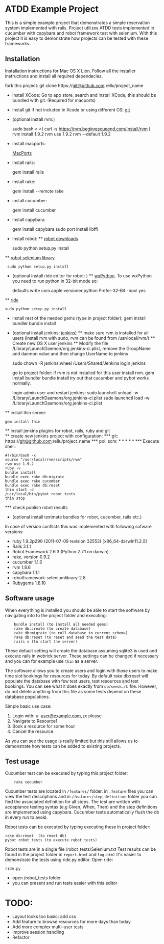 ATDD Example Project
====================

This is a simple example project that demonstrates a simple reservation system implemented with rails. Project utilizes ATDD tests implemented in cucumber with capybara and robot framework test with selenium. With this project it is easy to demonstrate how projects can be tested with these frameworks.

Installation
------------

Installation instructions for Mac OS X Lion. Follow all the installer instructions and install all required dependecies.

fork this project: git clone https://git@github.com:rellu/project_name

* install XCode: Go to app store, search and install XCode, this should be bundled with git. (Required for macports)
* install git if not included in Xcode or using different OS: [git](http://git-scm.com/download)
* (optional install rvm:) 

	sudo bash < <( curl -s https://rvm.beginrescueend.com/install/rvm )
	rvm install 1.9.2
	rvm use 1.9.2
	rvm --default 1.9.2
	
* install macports:
	
	[MacPorts](http://www.macports.org/install.php)
		
* install rails:
	
	gem install rails
	
* install rake:
	
	gem install --remote rake
	
* install cucumber:
	
	gem install cucumber
	
* install capybara:
	
	gem install capybara
	sudo port install libffi
	
* install robot:
** [robot downloads](http://code.google.com/p/robotframework/downloads/list)

	sudo python setup.py install

** [robot selenium library](http://code.google.com/p/robotframework-seleniumlibrary/downloads/list)

	 sudo python setup.py install
	
* (optional install ride editor for robot: ) 
** [wxPython](http://www.wxpython.org/download.php). To use wxPython you need to run python in 32-bit mode so:

	defaults write com.apple.versioner.python Prefer-32-Bit -bool yes

** [ride](https://github.com/robotframework/RIDE/downloads)

	sudo python setup.py install
	
	
* install rest of the needed gems (type in project folder):
	gem install bundler
	bundle install
	
* (optional install jenkins: [jenkins](http://jenkins-ci.org/))
** make sure rvm is installed for all users (install rvm with sudo, rvm can be found from /usr/local/rvm/)
** Create new OS X user jenkins
** Modify the file /Library/LaunchDaemon/org.jenkins-ci.plist, remove the GroupName and daemon value and then change UserName to jenkins

	sudo chown -R jenkins:wheel /Users/Shared/Jenkins
	login jenkins
	
	go to project folder:
	if rvm is not installed for this user install rvm.
	gem install bundler
	bundle install
	try out that cucumber and pybot works normally.
	
	login admin user and restart jenkins:
	sudo launchctl unload -w /Library/LaunchDaemons/org.jenkins-ci.plist
	sudo launchctl load -w /Library/LaunchDaemons/org.jenkins-ci.plist

** install thin server: 

	gem install thin

** install jenkins plugins for robot, rails, ruby and git	
** create new jenkins project with configuration:
*** git: https://git@github.com:rellu/project_name
*** poll scm: * * * * *
*** Execute shell:

 	#!/bin/bash -x
	source "/usr/local/rvm/scripts/rvm"
	rvm use 1.9.2
	ruby -v
	bundle install
	bundle exec rake db:migrate
	bundle exec rake cucumber
	bundle exec rake db:reset
	thin start -d
	/usr/local/bin/pybot robot_tests
	thin stop

*** check publish robot results

	
* (optional install textmate bundles for robot, cucumber, rails etc.)

In case of version conflicts this was implemented with following sofware versions:

* ruby 1.9.2p290 (2011-07-09 revision 32553) [x86_64-darwin11.2.0]
* Rails 3.1.1
* Robot Framework 2.6.3 (Python 2.7.1 on darwin)
* rake, version 0.9.2
* cucumber 1.1.0
* rvm 1.8.6
* capybara 1.1.1
* robotframework-seleniumlibrary-2.8
* Rubygems 1.8.10

Software usage
--------------

When everything is installed you should be able to start the software by navigating into to the project folder and executing:
		
		bundle install (to install all needed gems)
		rake db:create (to create database)
		rake db:migrate (to roll database to current schema)
		rake db:reset (to reset and seed the test data)
		rails s (to start the server)

These default setting will create the database assuming sqlite3 is used and execute rails in webrick server. These settings can be changed if necessary and you can for example use `thin` as a server.
		
The software allows you to create users and login with those users to make time slot bookings for resources for today. By default rake db:reset will populate the database with few test users, test resources and test bookings. You can see what it does exactly from `db/seeds.rb` file. However, do not delete anything from this file as some tests depend on these database populations.

Simple basic use case:

1.	Login with: u: user@example.com, p: please
2.	Navigate to Resource1
3.	Book a resource for some hour
4.	Cancel the resource

As you can see the usage is really limited but this still allows us to demonstrate how tests can be added to existing projects.

Test usage
----------

Cucumber test can be executed by typing this project folder:

		rake cucumber
	
Cucumber tests are located in `/features/` folder. in `.feature` files you can view the test descriptions and in `/features/step_definition` folder you can find the associated definition for all steps. The test are written with acceptance testing syntax (e.g Given, When, Then) and the step definitions are implemented using capybara. Cucumber tests automatically flush the db in every run to avoid.


Robot tests can be executed by typing executing these in project folder:

	rake db:reset  (to reset db)
	pybot robot_tests (to execute robot tests)

Robot tests are in a single file /robot_tests/Selenium.txt
Test results can be found in the project folder in `report.html` and `log.html`
It's easier to demonstrate the tests using ride.py editor. Open ride:

	ride.py
	
* open /robot_tests folder
* you can present and run tests easier with this editor


TODO:
=====

* Layout looks too basic: add css
* Add feature to browse resources for more days than today
* Add more complex multi-user tests
* Improve session handling
* Refactor


     